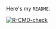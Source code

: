 Here's my `README`.

[![R-CMD-check](https://github.com/pdwaggoner/qt/actions/workflows/R-CMD-check.yaml/badge.svg)](https://github.com/pdwaggoner/qt/actions/workflows/R-CMD-check.yaml)
